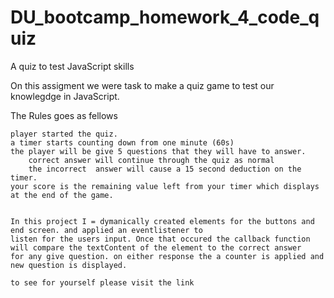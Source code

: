 # DU_bootcamp_homework_4_code_quiz

A quiz to test JavaScript skills

On this assigment we were task to make a quiz game to test our knowlegdge in JavaScript.

The Rules goes as fellows

    player started the quiz.
    a timer starts counting down from one minute (60s)
    the player will be give 5 questions that they will have to answer.
        correct answer will continue through the quiz as normal
        the incorrect  answer will cause a 15 second deduction on the timer.
    your score is the remaining value left from your timer which displays at the end of the game.


    In this project I = dymanically created elements for the buttons and end screen. and applied an eventlistener to
    listen for the users input. Once that occured the callback function will compare the textContent of the element to the correct answer
    for any give question. on either response the a counter is applied and new question is displayed.

    to see for yourself please visit the link
